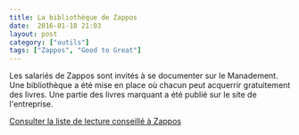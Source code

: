 ```yaml
---
title: La bibliothèque de Zappos
date:  2016-01-18 21:03
layout: post
category: ["outils"]
tags: ["Zappos", "Good to Great"]
---
```


Les salariés de Zappos sont invités à se documenter sur le Manadement. Une bibliothèque a été mise en place où chacun peut acquerrir gratuitement des livres. Une partie des livres marquant a été publié sur le site de l'entreprise.

[Consulter la liste de lecture conseillé à Zappos](http://www.zapposinsights.com/about/library-list)
